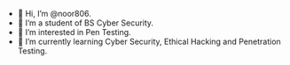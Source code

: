 - 👋 Hi, I’m @noor806.
- 💞️ I’m a student of BS Cyber Security.
- 👀 I’m interested in Pen Testing.
- 🌱 I’m currently learning Cyber Security, Ethical Hacking and Penetration Testing.


<!---
noor806/noor806 is a ✨ special ✨ repository because its `README.md` (this file) appears on your GitHub profile.
You can click the Preview link to take a look at your changes.
--->

